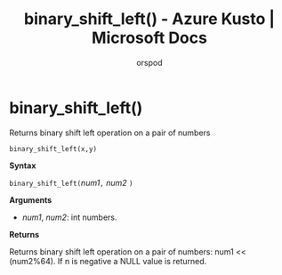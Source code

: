 ﻿---
title: binary_shift_left() - Azure Kusto | Microsoft Docs
description: This article describes binary_shift_left() in Azure Kusto.
author: orspod
ms.author: v-orspod
ms.reviewer: mblythe
ms.service: kusto
ms.topic: reference
ms.date: 09/24/2018
---
# binary_shift_left()

Returns binary shift left operation on a pair of numbers

    binary_shift_left(x,y)	

**Syntax**

`binary_shift_left(`*num1*`,` *num2* `)`

**Arguments**

* *num1*, *num2*: int numbers.

**Returns**

Returns binary shift left operation on a pair of numbers: num1 << (num2%64).
If n is negative a NULL value is returned.